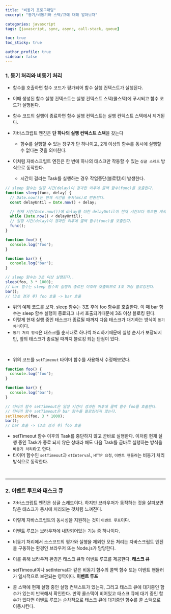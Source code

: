 ```yaml
---
title: "비동기 프로그래밍"
excerpt: "동기/비동기와 스택/큐에 대해 알아보자"

categories: javascript
tags: [javascript, sync, async, call-stack, queue]

toc: true
toc_sticky: true

author_profile: true
sidebar: false
---
```


### 1. 동기 처리와 비동기 처리

- 함수를 호출하면 함수 코드가 평가되어 함수 실행 컨텍스트가 실행된다.
- 이때 생성된 함수 실행 컨텍스트는 실행 컨텍스트 스택(콜스택)에 푸시되고 함수 코드가 실행된다.
- 함수 코드의 실행이 종료하면 함수 실행 컨텍스트는 실행 컨텍스트 스택에서 제거된다.

- 자바스크립트 엔진은 **단 하나의 실행 컨텍스트 스택**을 갖는다

  - 함수를 실행할 수 있는 창구가 단 하나이고, 2개 이상의 함수를 동시에 실행할 수 없다는 것을 의미한다.

- 이처럼 자바스크립트 엔진은 한 번에 하나의 태스크만 작동할 수 있는 `싱글 스레드` 방식으로 동작한다.
  - 시간이 걸리는 Task를 실행하는 경우 작업중단(블로킹)이 발생한다.

```js
// sleep 함수는 일정 시간(delay)이 경과한 이후에 콜백 함수(func)를 호출한다.
function sleep(func, delay) {
  // Date.now()는 현재 시간을 숫자(ms)로 반환한다.
  const delayUntil = Date.now() + delay;

  // 현재 시간(Date.now())에 delay를 더한 delayUntil이 현재 시간보다 작으면 계속 반복한다.
  while (Date.now() < delayUntil);
  // 일정 시간(delay)이 경과한 이후에 콜백 함수(func)를 호출한다.
  func();
}

function foo() {
  console.log("foo");
}

function bar() {
  console.log("bar");
}

// sleep 함수는 3초 이상 실행된다..
sleep(foo, 3 * 1000);
// bar 함수는 sleep 함수의 실행이 종료된 이후에 호출되므로 3초 이상 블로킹된다.
bar();
// (3초 경과 후) foo 호출 -> bar 호출
```

- 위의 예제 코드를 보자.
  sleep 함수는 3초 후에 foo 함수를 호출한다. 이 때 bar 함수는 sleep 함수 실행이 종료되고 나서 호출되기때문에 3초 이상 블로킹 된다.
- 이렇게 현재 실행 중인 태스크가 종료될 때까지 다음 태스크가 대기하는 방식이 `동기처리`이다.
- `동기 처리 방식`은 태스크를 순서대로 하나씩 처리하기때문에 실행 순서가 보장되지만, 앞의 태스크가 종료될 때까지 블로킹 되는 단점이 있다.

<br>

- 위의 코드를 `setTimeout` 타이머 함수를 사용해서 수정해보았다.

```js
function foo() {
  console.log("foo");
}

function bar() {
  console.log("bar");
}

// 타이머 함수 setTimeout은 일정 시간이 경과한 이후에 콜백 함수 foo를 호출한다.
// 타이머 함수 setTimeout은 bar 함수를 블로킹하지 않는다.
setTimeout(foo, 3 * 1000);
bar();
// bar 호출 -> (3초 경과 후) foo 호출
```

- setTimeout 함수 이후의 Task를 중단하지 않고 곧바로 실행한다. 이처럼 현재 실행 중인 Task가 종료 되지 않은 상태라 해도 다음 Task를 곧바로 실행하는 방식을 `비동기 처리`라고 한다.
- 타이머 함수인 `setTimeout`과 `etInterval`, `HTTP 요청`, `이벤트 핸들러`는 비동기 처리 방식으로 동작한다.

<br>

---

### 2. 이벤트 루프와 태스크 큐

- 자바스크립트 엔진은 싱글 스레드이다. 하지만 브라우저가 동작하는 것을 살펴보면 많은 태스크가 동시에 처리되는 것처럼 느껴진다.
- 이렇게 자바스크립트의 동시성을 지원하는 것이 `이벤트 루프`이다.
- 이벤트 루프는 브라우저에 내장되어있는 기능 중 하나이다.

- 비동기 처리에서 소스코드의 평가와 실행을 제외한 모든 처리는 자바스크립트 엔진을 구동하는 환경인 브라우저 또는 Node.js가 담당한다.
- 이를 위해 브라우저 환경은 태스크 큐와 이벤트 루프를 제공한다.
  **태스크 큐**
- setTimeout이나 setInterval과 같은 비동기 함수의 콜백 함수 또는 이벤트 핸들러가 일시적으로 보관되는 영역이다.
  **이벤트 루프**
- 콜 스택에 현재 실행 중인 실행 컨텍스트가 있는지, 그리고 태스크 큐에 대기중인 함수가 있는지 반복해서 확인한다. 만약 콜스택이 비어있고 태스크 큐에 대기 중인 함수가 있다면 이벤트 루프는 순차적으로 태스크 큐에 대기중인 함수를 콜 스택으로 이동시킨다.
